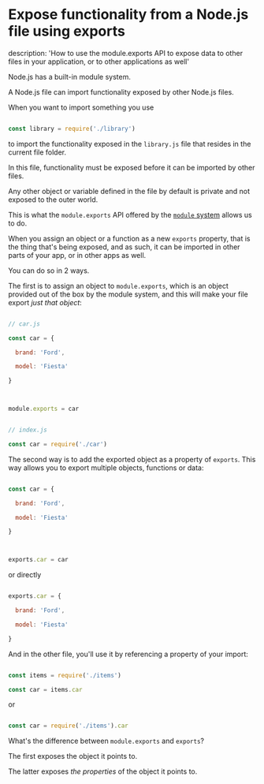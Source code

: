 





# Expose functionality from a Node.js file using exports

description: 'How to use the module.exports API to expose data to other files in your application, or to other applications as well'





Node.js has a built-in module system.



A Node.js file can import functionality exposed by other Node.js files.



When you want to import something you use



```js

const library = require('./library')

```



to import the functionality exposed in the `library.js` file that resides in the current file folder.



In this file, functionality must be exposed before it can be imported by other files.



Any other object or variable defined in the file by default is private and not exposed to the outer world.



This is what the `module.exports` API offered by the [`module` system](https://nodejs.org/api/modules.html) allows us to do.



When you assign an object or a function as a new `exports` property, that is the thing that's being exposed, and as such, it can be imported in other parts of your app, or in other apps as well.



You can do so in 2 ways.



The first is to assign an object to `module.exports`, which is an object provided out of the box by the module system, and this will make your file export _just that object_:



```js

// car.js

const car = {

  brand: 'Ford',

  model: 'Fiesta'

}



module.exports = car

```

```js

// index.js

const car = require('./car')

```



The second way is to add the exported object as a property of `exports`. This way allows you to export multiple objects, functions or data:



```js

const car = {

  brand: 'Ford',

  model: 'Fiesta'

}



exports.car = car

```



or directly



```js

exports.car = {

  brand: 'Ford',

  model: 'Fiesta'

}

```



And in the other file, you'll use it by referencing a property of your import:



```js

const items = require('./items')

const car = items.car

```



or



```js

const car = require('./items').car

```



What's the difference between `module.exports` and `exports`?



The first exposes the object it points to.

The latter exposes _the properties_ of the object it points to.

